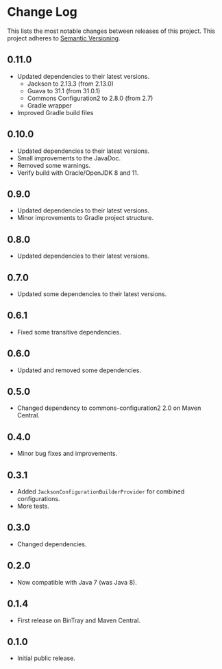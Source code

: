 # Change Log
This lists the most notable changes between releases of this project.
This project adheres to [Semantic Versioning](http://semver.org/).

## 0.11.0

* Updated dependencies to their latest versions.
  * Jackson to 2.13.3 (from 2.13.0)
  * Guava to 31.1 (from 31.0.1)
  * Commons Configuration2 to 2.8.0 (from 2.7)
  * Gradle wrapper
* Improved Gradle build files

## 0.10.0

* Updated dependencies to their latest versions.
* Small improvements to the JavaDoc.
* Removed some warnings.
* Verify build with Oracle/OpenJDK 8 and 11.

## 0.9.0

* Updated dependencies to their latest versions.
* Minor improvements to Gradle project structure.

## 0.8.0

* Updated dependencies to their latest versions.

## 0.7.0

* Updated some dependencies to their latest versions.

## 0.6.1

* Fixed some transitive dependencies.

## 0.6.0

* Updated and removed some dependencies.

## 0.5.0

* Changed dependency to commons-configuration2 2.0 on Maven Central.

## 0.4.0

* Minor bug fixes and improvements.

## 0.3.1

* Added `JacksonConfigurationBuilderProvider` for combined configurations.
* More tests.

## 0.3.0

* Changed dependencies.

## 0.2.0

* Now compatible with Java 7 (was Java 8).

## 0.1.4

* First release on BinTray and Maven Central.

## 0.1.0

* Initial public release.

